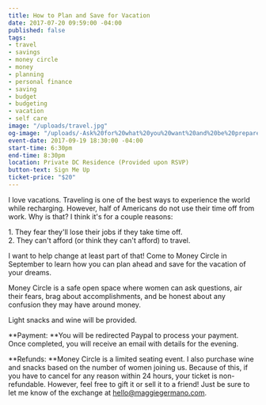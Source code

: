 ```yaml
---
title: How to Plan and Save for Vacation
date: 2017-07-20 09:59:00 -04:00
published: false
tags:
- travel
- savings
- money circle
- money
- planning
- personal finance
- saving
- budget
- budgeting
- vacation
- self care
image: "/uploads/travel.jpg"
og-image: "/uploads/-Ask%20for%20what%20you%20want%20and%20be%20prepared%20to%20get%20it.-%20(4).png"
event-date: 2017-09-19 18:30:00 -04:00
start-time: 6:30pm
end-time: 8:30pm
location: Private DC Residence (Provided upon RSVP)
button-text: Sign Me Up
ticket-price: "$20"
---
```


I love vacations. Traveling is one of the best ways to experience the world while recharging. However, half of Americans do not use their time off from work. Why is that? I think it's for a couple reasons: 

1\. They fear they'll lose their jobs if they take time off.\
2\. They can't afford (or think they can't afford) to travel.

I want to help change at least part of that! Come to Money Circle in September to learn how you can plan ahead and save for the vacation of your dreams. 

Money Circle is a safe open space where women can ask questions, air their fears, brag about accomplishments, and be honest about any confusion they may have around money.

Light snacks and wine will be provided.

**Payment: **You will be redirected Paypal to process your payment. Once completed, you will receive an email with details for the evening.

**Refunds: **Money Circle is a limited seating event. I also purchase wine and snacks based on the number of women joining us. Because of this, if you have to cancel for any reason within 24 hours, your ticket is non-refundable. However, feel free to gift it or sell it to a friend! Just be sure to let me know of the exchange at [hello@maggiegermano.com](mailto:hello@maggiegermano.com).